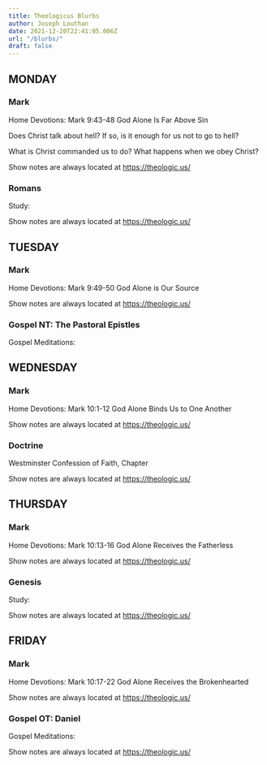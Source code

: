 ```yaml
---
title: Theologicus Blurbs
author: Joseph Louthan
date: 2021-12-20T22:41:05.006Z
url: "/blurbs/"
draft: false
---
```

## MONDAY

### Mark
Home Devotions: Mark 9:43-48 God Alone Is Far Above Sin

Does Christ talk about hell? If so, is it enough for us not to go to hell?

What is Christ commanded us to do? What happens when we obey Christ?

Show notes are always located at https://theologic.us/

### Romans
Study: 



Show notes are always located at https://theologic.us/

## TUESDAY

### Mark
Home Devotions: Mark 9:49-50 God Alone is Our Source



Show notes are always located at https://theologic.us/

### Gospel NT: The Pastoral Epistles
Gospel Meditations: 

## WEDNESDAY

### Mark
Home Devotions: Mark 10:1-12 God Alone Binds Us to One Another



Show notes are always located at https://theologic.us/

### Doctrine
Westminster Confession of Faith, Chapter 



Show notes are always located at https://theologic.us/

## THURSDAY

### Mark
Home Devotions: Mark 10:13-16 God Alone Receives the Fatherless



Show notes are always located at https://theologic.us/

### Genesis
Study: 



Show notes are always located at https://theologic.us/

## FRIDAY

### Mark
Home Devotions: Mark 10:17-22 God Alone Receives the Brokenhearted



Show notes are always located at https://theologic.us/

### Gospel OT: Daniel
Gospel Meditations: 



Show notes are always located at https://theologic.us/